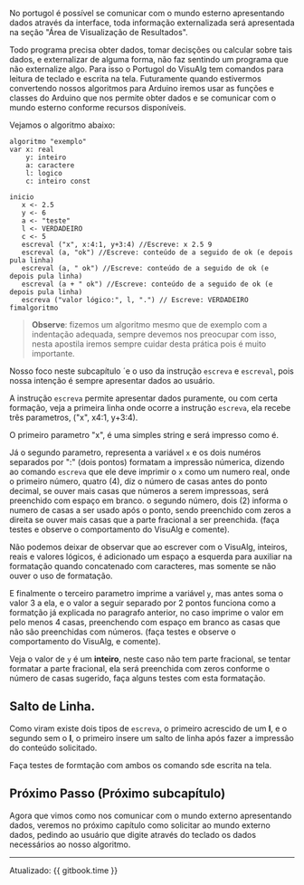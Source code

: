 No portugol é possível se comunicar com o mundo esterno apresentando dados através da interface, toda informação externalizada será apresentada na seção "Área de Visualização de Resultados".

Todo programa precisa obter dados, tomar decisções ou calcular sobre tais dados, e externalizar de alguma forma, não faz sentindo um programa que não externalize algo. Para isso o Portugol do VisuAlg tem comandos para leitura de teclado e escrita na tela. Futuramente quando estivermos convertendo nossos algoritmos para Arduino iremos usar as funções e classes do Arduino que nos permite obter dados e se comunicar com o mundo esterno conforme recursos disponíveis.

Vejamos o algoritmo abaixo:

```
algoritmo "exemplo"
var x: real
    y: inteiro
    a: caractere
    l: logico
    c: inteiro const
    
inicio
   x <- 2.5
   y <- 6
   a <- "teste"
   l <- VERDADEIRO
   c <- 5
   escreval ("x", x:4:1, y+3:4) //Escreve: x 2.5 9
   escreval (a, "ok") //Escreve: conteúdo de a seguido de ok (e depois pula linha)
   escreval (a, " ok") //Escreve: conteúdo de a seguido de ok (e depois pula linha)
   escreval (a + " ok") //Escreve: conteúdo de a seguido de ok (e depois pula linha)
   escreva ("valor lógico:", l, ".") // Escreve: VERDADEIRO
fimalgoritmo
```

>**Observe**: fizemos um algoritmo mesmo que de exemplo com a indentação adequada, sempre devemos nos preocupar com isso, nesta apostila iremos sempre cuidar desta prática pois é muito importante.

Nosso foco neste subcapítulo ´e o uso da instrução `escreva` e `escreval`, pois nossa intenção é sempre apresentar dados ao usuário.

A instrução `escreva` permite apresentar dados puramente, ou com certa formação, veja a primeira linha onde ocorre a instrução `escreva`, ela recebe três parametros, ("x", x4:1, y+3:4).

O primeiro parametro "x", é uma simples string e será impresso como é.

Já o segundo parametro, representa a variável ```x``` e os dois numéros separados por ":" (dois pontos) formatam a impressão númerica, dizendo ao comando `escreva` que ele deve imprimir o ```x``` como um numero real, onde o primeiro número, quatro (4), diz o número de casas antes do ponto decimal, se ouver mais casas que números a serem impressoas, será preenchido com espaço em branco. o segundo número, dois (2) informa o numero de casas a ser usado após o ponto, sendo preenchido com zeros a direita se ouver mais casas que a parte fracional a ser preenchida. (faça testes e observe o comportamento do VisuAlg e comente).

Não podemos deixar de observar que ao escrever com o VisuAlg, inteiros, reais e valores lógicos, é adicionado um espaço a esquerda para auxiliar na formatação quando concatenado com caracteres, mas somente se não ouver o uso de formatação.

E finalmente o terceiro parametro imprime a variável ```y```, mas antes soma o valor 3 a ela, e o valor a seguir separado por 2 pontos funciona como a formatção já explicada no paragrafo anterior, no caso imprime o valor em pelo menos 4 casas, preenchendo com espaço em branco as casas que não são preenchidas com números. (faça testes e observe o comportamento do VisuAlg, e comente).

Veja o valor de `y` é um **inteiro**, neste caso não tem parte fracional, se tentar formatar a parte fracional, ela será preenchida com zeros conforme o número de casas sugerido, faça alguns testes com esta formatação.


## Salto de Linha.
Como viram existe dois tipos de ```escreva```, o primeiro acrescido de um **l**, e o segundo sem o **l**, o primeiro insere um salto de linha após fazer a impressão do conteúdo solicitado.

Faça testes de formtação com ambos os comando sde escrita na tela.

## Próximo Passo (Próximo subcapítulo)
Agora que vimos como nos comunicar com o mundo externo apresentando dados, veremos no próximo capítulo como solicitar ao mundo externo dados, pedindo ao usuário que digite através do teclado os dados necessários ao nosso algoritmo.


---
Atualizado: {{ gitbook.time }}
